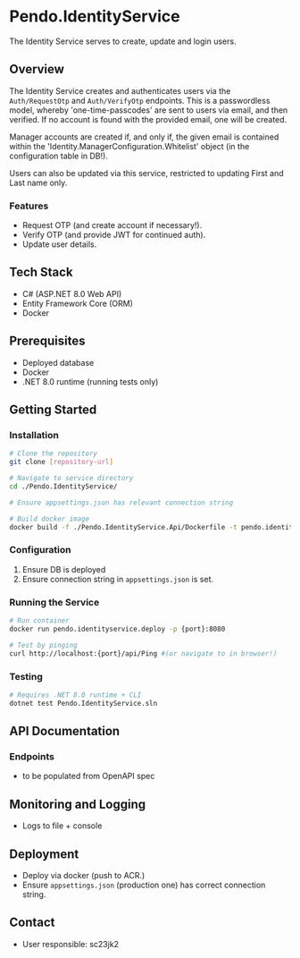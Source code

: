 # Pendo.IdentityService

The Identity Service serves to create, update and login users.

## Overview

The Identity Service creates and authenticates users via the `Auth/RequestOtp` and `Auth/VerifyOtp` endpoints. This is a passwordless model, whereby 'one-time-passcodes' are sent to users via email, and then verified. If no account is found with the provided email, one will be created.

Manager accounts are created if, and only if, the given email is contained within the 'Identity.ManagerConfiguration.Whitelist' object (in the configuration table in DB!).

Users can also be updated via this service, restricted to updating First and Last name only.

### Features
- Request OTP (and create account if necessary!).
- Verify OTP (and provide JWT for continued auth).
- Update user details.

## Tech Stack
- C# (ASP.NET 8.0 Web API)
- Entity Framework Core (ORM)
- Docker

## Prerequisites
- Deployed database
- Docker
- .NET 8.0 runtime (running tests only)

## Getting Started

### Installation
```bash
# Clone the repository
git clone [repository-url]

# Navigate to service directory
cd ./Pendo.IdentityService/

# Ensure appsettings.json has relevant connection string

# Build docker image
docker build -f ./Pendo.IdentityService.Api/Dockerfile -t pendo.identityservice.deploy .
```

### Configuration
1. Ensure DB is deployed
2. Ensure connection string in `appsettings.json` is set.

### Running the Service
```bash
# Run container
docker run pendo.identityservice.deploy -p {port}:8080

# Test by pinging
curl http://localhost:{port}/api/Ping #(or navigate to in browser!)
```

### Testing
```bash
# Requires .NET 8.0 runtime + CLI
dotnet test Pendo.IdentityService.sln
```

## API Documentation

### Endpoints
- to be populated from OpenAPI spec

## Monitoring and Logging
- Logs to file + console

## Deployment
- Deploy via docker (push to ACR.)
- Ensure `appsettings.json` (production one) has correct connection string.


## Contact
- User responsible: sc23jk2